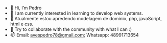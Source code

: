 - 👋 Hi, I’m Pedro
- 👀 I am currently interested in learning to develop web systems.
- 🌱 Atualmente estou apredendo modelagem de domínio, php, javaScript, html e css.
- 💞️ Try to collaborate with the community with what I can :)
- 📫 Email: avespedro78@gmail.com; Whatsapp: 48991713654

<!---
Pedro5465/Pedro5465 is a ✨ special ✨ repository because its `README.md` (this file) appears on your GitHub profile.
You can click the Preview link to take a look at your changes.
--->
